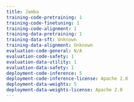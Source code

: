 ```yaml
---
title: Jamba
training-code-pretraining: 1
training-code-finetuning: 1
training-code-alignment: 1
training-data-pretraining: 1
training-data-sft: Unknown
training-data-alignment: Unknown
evaluation-code-general: N/A
evaluation-code-safety: 1
evaluation-data-utility: 1
evaluation-data-safety: 1
deployment-code-inference: 5
deployment-code-inference-license: Apache 2.0
deployment-data-weights: 5
deployment-data-weights-license: Apache 2.0
---
```

